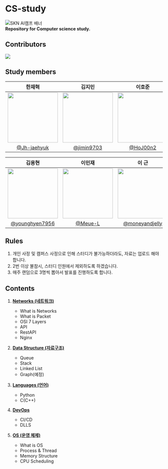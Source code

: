 # CS-study
![SKN AI캠프 배너](https://github.com/Jh-jaehyuk/Jh-jaehyuk.github.io/assets/126551524/7ea63fc3-95f0-44d5-a0f0-cf431cae34f1)   
**Repository for Computer science study.** 
  
## Contributors
<a href="https://github.com/jh-jaehyuk/CS-study/graphs/contributors">
  <img src="https://contrib.rocks/image?repo=jh-jaehyuk/CS-study" />
</a>


## Study members
| 한재혁 | 김지민 | 이호준 | 정아람 | 최인헌 |
|:----------:|:----------:|:----------:|:----------:|:----------:|
| <img width="160px" src="https://github.com/user-attachments/assets/c7077fd6-1e21-415b-99fe-f00eb094da79" /> | <img width="160px" src=https://github.com/user-attachments/assets/4959d3e9-ba05-476b-ba67-69d4792756ad /> | <img width="160px" src=https://github.com/user-attachments/assets/2827562a-6e13-4670-9b85-c2d93d81759a /> | <img width="160px" src="https://github.com/Jh-jaehyuk/Jh-jaehyuk.github.io/assets/126551524/b24cae67-75d6-48aa-a94e-e847a769f2c0" /> | <img width="160px" src=https://github.com/user-attachments/assets/f16b7145-8c37-4a05-a6b1-2c56ac5e7314 />
| [@Jh-jaehyuk](https://github.com/Jh-jaehyuk) | [@jimin9703](https://github.com/jimin9703) | [@HoJ00n2](https://github.com/HoJ00n2) | [@Ah-ram](https://github.com/Ah-ram) | [@ih9511](https://github.com/ih9511) |

| 김용현 | 이민재 | 이 근 | 이현석 | 공백4 |
|:----------:|:----------:|:----------:|:----------:|:----------:|
| <img width="160px" src="https://github.com/user-attachments/assets/9f50e7d9-8b34-404e-8582-78477ade903d" /> | <img width="160px" src="https://github.com/user-attachments/assets/09d70752-6b73-4c54-aeec-fff73567ca7e" /> | <img width="160px" src="https://avatars.githubusercontent.com/u/142682399?v=4" /> | <img width="160px" src="https://avatars.githubusercontent.com/u/144449816?v=4" /> | <img width="160px" src=https://github.com/user-attachments/assets/f16b7145-8c37-4a05-a6b1-2c56ac5e7314 />
| [@younghyen7956](https://github.com/younghyen7956) | [@Meue-L](https://github.com/Meue-L) | [@moneyandjelly](https://github.com/moneyandjelly) | [@lleehs](https://github.com/lleehs) | [@ih9511](https://github.com/ih9511) |

## Rules
1. 개인 사정 및 캠퍼스 사정으로 인해 스터디가 불가능하더라도, 자료는 업로드 해야 합니다.
2. 2번 이상 불참시, 스터디 인원에서 제외하도록 하겠습니다.
3. 매주 랜덤으로 3명씩 뽑아서 발표를 진행하도록 합니다.

## Contents
1. **[Networks (네트워크)](./Network)**
   * What is Networks
   * What is Packet
   * OSI 7 Layers
   * API
   * RestAPI
   * Nginx
   
2. **[Data Structure (자료구조)](./Data%20Structure)**
   * Queue
   * Stack
   * Linked List
   * Graph(예정)
    
3. **[Languages (언어)](./Languages)**
   * Python
   * C(C++)

4. **[DevOps](./DevOps)**
   * CI/CD
   * DLLS

5. **[OS (운영 체제)](./OS)**  
   * What is OS
   * Process & Thread
   * Memory Structure
   * CPU Scheduling
